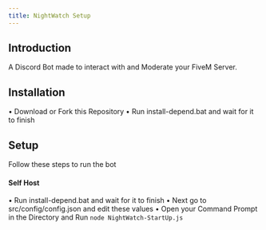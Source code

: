 ```yaml
---
title: NightWatch Setup
---
```


## Introduction
A Discord Bot made to interact with and Moderate your FiveM Server.

## Installation
• Download or Fork this Repository
• Run install-depend.bat and wait for it to finish


## Setup
Follow these steps to run the bot

#### Self Host
• Run install-depend.bat and wait for it to finish
• Next go to src/config/config.json and edit these values
• Open your Command Prompt in the Directory and Run `node NightWatch-StartUp.js`
